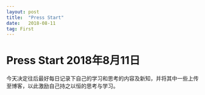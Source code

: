 ```yaml
---
layout: post
title:  "Press Start"
date:   2018-08-11
tag: First
---
```



# Press Start 2018年8月11日
今天决定往后最好每日记录下自己的学习和思考的内容及新知，并将其中一些上传至博客，以此激励自己持之以恒的思考与学习。